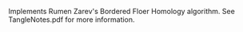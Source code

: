 Implements Rumen Zarev's Bordered Floer Homology algorithm.
See TangleNotes.pdf for more information.